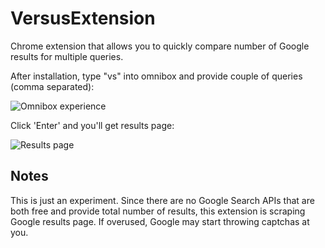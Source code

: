 VersusExtension
===============

Chrome extension that allows you to quickly compare number of Google results for multiple queries.

After installation, type "vs" into omnibox and provide couple of queries (comma separated):

![Omnibox experience](http://i.imgur.com/Olg7S80.png "Omnibox experience")

Click 'Enter' and you'll get results page:

![Results page](http://i.imgur.com/uAYsEvH.png "Results page")

## Notes
This is just an experiment. Since there are no Google Search APIs that are both free and provide total number of results, this extension is scraping Google results page. If overused, Google may start throwing captchas at you.
